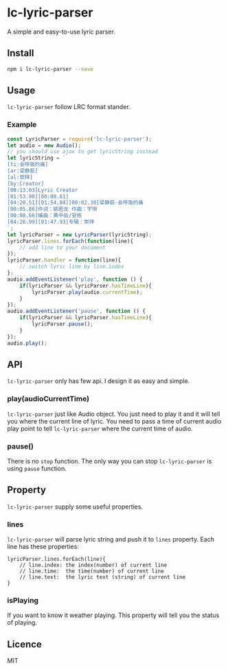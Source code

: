 # lc-lyric-parser
A simple and easy-to-use lyric parser.

## Install

```bash
npm i lc-lyric-parser --save
```

## Usage
```lc-lyric-parser``` follow LRC format stander.
### Example
```javascript
const LyricParser = require('lc-lyric-parser');
let audio = new Audio();
// you should use ajax to get lyricString instead
let lyricString = `
[ti:会呼吸的痛]
[ar:梁静茹]
[al:崇拜]
[by:Creator]
[00:13.03]Lyric Creator
[01:53.90][00:00.61]
[04:20.51][01:54.84][00:02.30]梁静茹-会呼吸的痛
[00:05.86]作词：姚若龙 作曲：宇恒
[00:08.66]编曲：黄中岳/安栋
[04:26.99][01:47.93]专辑：崇拜
`;
let lyricParser = new LyricParser(lyricString);
lyricParser.lines.forEach(function(line){
    // add line to your document
});
lyricParser.handler = function(line){
    // switch lyric line by line.index
};
audio.addEventListener('play', function () {
    if(lyricParser && lyricParser.hasTimeLine){
        lyricParser.play(audio.currentTime);
    }
});
audio.addEventListener('pause', function () {
    if(lyricParser && lyricParser.hasTimeLine){
        lyricParser.pause();
    }
});
audio.play();
```
## API
```lc-lyric-parser``` only has few api. I design it as easy and simple.

### play(audioCurrentTime)
```lc-lyric-parser``` just like Audio object. You just need to play it and it will tell you where the current line of lyric. You need to pass a time of current audio play point to tell ```lc-lyric-parser``` where the current time of audio.

### pause()
There is no ```stop``` function. The only way you can stop ```lc-lyric-parser``` is using ```pause``` function.

## Property
```lc-lyric-parser``` supply some useful properties.

### lines
```lc-lyric-parser``` will parse lyric string and push it to ```lines``` property. Each line has these properties:

```
lyricParser.lines.forEach(line){
    // line.index: the index(number) of current line
    // line.time:  the time(number) of current line
    // line.text:  the lyric text (string) of current line
}
```
### isPlaying
If you want to know it weather playing. This property will tell you the status of playing.

## Licence
MIT
